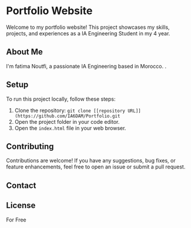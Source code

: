 # Portfolio Website

Welcome to my portfolio website! This project showcases my skills, projects, and experiences as a IA Engineering Student in my 4 year.

## About Me

I'm fatima Noutfi, a passionate IA Engineering based in Morocco. .



## Setup

To run this project locally, follow these steps:

1. Clone the repository: `git clone [[repository URL]](https://github.com/IA6DAM/Portfolio.git`
2. Open the project folder in your code editor.
3. Open the `index.html` file in your web browser.

## Contributing

Contributions are welcome! If you have any suggestions, bug fixes, or feature enhancements, feel free to open an issue or submit a pull request.

## Contact


## License

For Free

